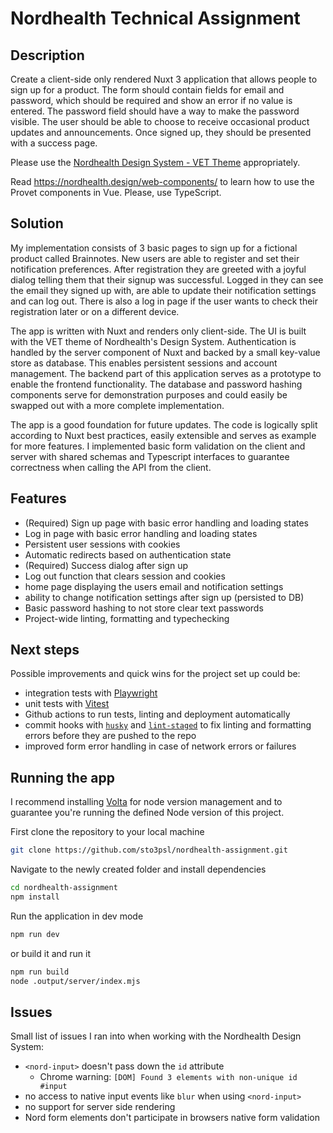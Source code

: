 # Nordhealth Technical Assignment

## Description

Create a client-side only rendered Nuxt 3 application that allows people to sign up for a product. The form should contain fields for email and password, which should be required and show an error if no value is entered. The password field should have a way to make the password visible. The user should be able to choose to receive occasional product updates and announcements. Once signed up, they should be presented with a success page.

Please use the [Nordhealth Design System - VET Theme](https://nordhealth.design/?theme=vet/) appropriately.

Read https://nordhealth.design/web-components/ to learn how to use the Provet components in Vue. Please, use TypeScript.

## Solution

My implementation consists of 3 basic pages to sign up for a fictional product called Brainnotes. New users are able to register and set their notification preferences. After registration they are greeted with a joyful dialog telling them that their signup was successful. Logged in they can see the email they signed up with, are able to update their notification settings and can log out. There is also a log in page if the user wants to check their registration later or on a different device.

The app is written with Nuxt and renders only client-side. The UI is built with the VET theme of Nordhealth's Design System. Authentication is handled by the server component of Nuxt and backed by a small key-value store as database. This enables persistent sessions and account management. The backend part of this application serves as a prototype to enable the frontend functionality. The database and password hashing components serve for demonstration purposes and could easily be swapped out with a more complete implementation.

The app is a good foundation for future updates. The code is logically split according to Nuxt best practices, easily extensible and serves as example for more features. I implemented basic form validation on the client and server with shared schemas and Typescript interfaces to guarantee correctness when calling the API from the client.

## Features

- (Required) Sign up page with basic error handling and loading states
- Log in page with basic error handling and loading states
- Persistent user sessions with cookies
- Automatic redirects based on authentication state
- (Required) Success dialog after sign up
- Log out function that clears session and cookies
- home page displaying the users email and notification settings
- ability to change notification settings after sign up (persisted to DB)
- Basic password hashing to not store clear text passwords
- Project-wide linting, formatting and typechecking

## Next steps

Possible improvements and quick wins for the project set up could be:

- integration tests with [Playwright](https://playwright.dev)
- unit tests with [Vitest](https://vitest.dev)
- Github actions to run tests, linting and deployment automatically
- commit hooks with [`husky`](https://github.com/typicode/husky) and [`lint-staged`](https://github.com/lint-staged/lint-staged) to fix linting and formatting errors before they are pushed to the repo
- improved form error handling in case of network errors or failures

## Running the app

I recommend installing [Volta](https://volta.sh) for node version management and to guarantee you're running the defined Node version of this project.

First clone the repository to your local machine

```sh
git clone https://github.com/sto3psl/nordhealth-assignment.git
```

Navigate to the newly created folder and install dependencies

```sh
cd nordhealth-assignment
npm install
```

Run the application in dev mode

```sh
npm run dev
```

or build it and run it

```sh
npm run build
node .output/server/index.mjs
```

## Issues

Small list of issues I ran into when working with the Nordhealth Design System:

- `<nord-input>` doesn't pass down the `id` attribute
  - Chrome warning: `[DOM] Found 3 elements with non-unique id #input`
- no access to native input events like `blur` when using `<nord-input>`
- no support for server side rendering
- Nord form elements don't participate in browsers native form validation
